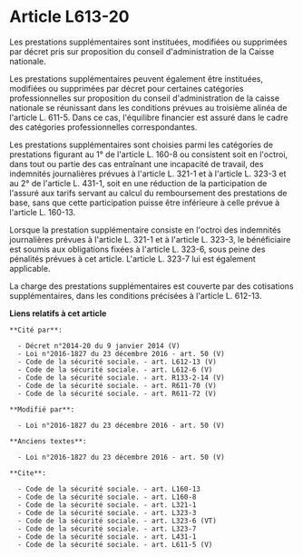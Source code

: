 # Article L613-20

Les prestations supplémentaires sont instituées, modifiées ou supprimées par décret pris sur proposition du conseil
d'administration de la Caisse nationale. 

Les prestations supplémentaires peuvent également être instituées, modifiées ou supprimées par décret pour certaines
catégories professionnelles sur proposition du conseil d'administration de la caisse nationale se réunissant dans les
conditions prévues au troisième alinéa de l'article L. 611-5. Dans ce cas, l'équilibre financier est assuré dans le cadre des
catégories professionnelles correspondantes. 

Les prestations supplémentaires sont choisies parmi les catégories de prestations figurant au 1° de l'article L. 160-8 ou
consistent soit en l'octroi, dans tout ou partie des cas entraînant une incapacité de travail, des indemnités journalières
prévues à l'article L. 321-1 et à l'article L. 323-3 et au 2° de l'article L. 431-1, soit en une réduction de la
participation de l'assuré aux tarifs servant au calcul du remboursement des prestations de base, sans que cette participation
puisse être inférieure à celle prévue à l'article L. 160-13. 

Lorsque la prestation supplémentaire consiste en l'octroi des indemnités journalières prévues à l'article L. 321-1 et à
l'article L. 323-3, le bénéficiaire est soumis aux obligations fixées à l'article L. 323-6, sous peine des pénalités prévues
à cet article. L'article L. 323-7 lui est également applicable. 

La charge des prestations supplémentaires est couverte par des cotisations supplémentaires, dans les conditions précisées à
l'article L. 612-13.

**Liens relatifs à cet article**

	**Cité par**:

	  - Décret n°2014-20 du 9 janvier 2014 (V)
	  - Loi n°2016-1827 du 23 décembre 2016 - art. 50 (V)
	  - Code de la sécurité sociale. - art. L612-13 (V)
	  - Code de la sécurité sociale. - art. L612-6 (V)
	  - Code de la sécurité sociale. - art. R133-2-14 (V)
	  - Code de la sécurité sociale. - art. R611-70 (V)
	  - Code de la sécurité sociale. - art. R611-72 (V)

	**Modifié par**:

	  - Loi n°2016-1827 du 23 décembre 2016 - art. 50 (V)

	**Anciens textes**:

	  - Loi n°2016-1827 du 23 décembre 2016 - art. 50 (V)

	**Cite**:

	  - Code de la sécurité sociale. - art. L160-13
	  - Code de la sécurité sociale. - art. L160-8
	  - Code de la sécurité sociale. - art. L321-1
	  - Code de la sécurité sociale. - art. L323-3
	  - Code de la sécurité sociale. - art. L323-6 (VT)
	  - Code de la sécurité sociale. - art. L323-7
	  - Code de la sécurité sociale. - art. L431-1
	  - Code de la sécurité sociale. - art. L611-5 (V)
